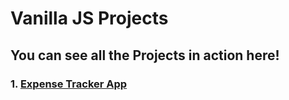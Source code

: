 # Vanilla JS Projects

## You can see all the Projects in action here!

### 1. [Expense Tracker App](https://f-naddaf.github.io/Side-Project/01)